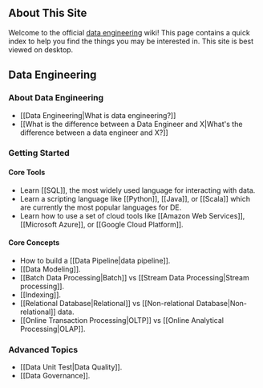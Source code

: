 ## About This Site
Welcome to the official [data engineering](https://www.reddit.com/r/dataengineering) wiki! This page contains a quick index to help you find the things you may be interested in. This site is best viewed on desktop.

## Data Engineering
### About Data Engineering
- [[Data Engineering|What is data engineering?]]
- [[What is the difference between a Data Engineer and X|What's the difference between a data engineer and X?]]

### Getting Started
#### Core Tools
- Learn [[SQL]], the most widely used language for interacting with data.
- Learn a scripting language like [[Python]], [[Java]], or [[Scala]] which are currently the most popular languages for DE.
- Learn how to use a set of cloud tools like [[Amazon Web Services]], [[Microsoft Azure]], or [[Google Cloud Platform]].

#### Core Concepts
- How to build a [[Data Pipeline|data pipeline]].
- [[Data Modeling]].
- [[Batch Data Processing|Batch]] vs [[Stream Data Processing|Stream processing]].
- [[Indexing]].
- [[Relational Database|Relational]] vs [[Non-relational Database|Non-relational]] data.
- [[Online Transaction Processing|OLTP]] vs [[Online Analytical Processing|OLAP]].

### Advanced Topics
- [[Data Unit Test|Data Quality]].
- [[Data Governance]].